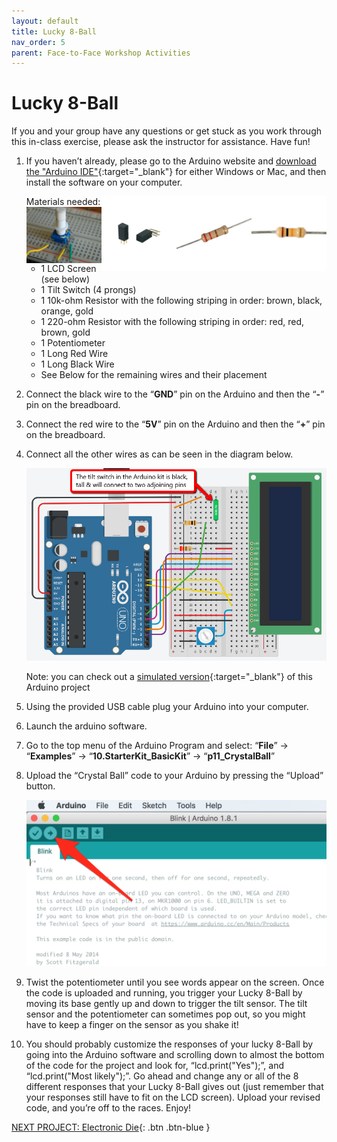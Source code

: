 ```yaml
---
layout: default
title: Lucky 8-Ball
nav_order: 5
parent: Face-to-Face Workshop Activities
---
```


# Lucky 8-Ball

If you and your group have any questions or get stuck as you work through this in-class exercise, please ask the instructor for assistance.  Have fun!

1.  If you haven’t already, please go to the Arduino website and [download the "Arduino IDE"](https://www.arduino.cc/en/Main/Software){:target="_blank"} for either Windows or Mac, and then install the software on your computer.

    Materials needed:
    <img src="..\images\in-person_workshops\lucky_8-ball\10k-ohm_res.png" alt="10 kilo ohm resistor" style="float:right;width:120px;">
    <img src="..\images\in-person_workshops\lucky_8-ball\220-ohm_res.png" alt="220 ohm resistor" style="float:right;width:120px;">
    <img src="..\images\in-person_workshops\lucky_8-ball\tilt_switch.png" alt="tilt switch" style="float:right;width:120px;">
    <img src="..\images\in-person_workshops\lucky_8-ball\potentiometer.png" alt="potentiometer" style="float:right;width:120px;">
    - 1 LCD Screen (see below)
    - 1 Tilt Switch (4 prongs)
    - 1 10k-ohm Resistor with the following striping in order: brown, black, orange, gold
    - 1 220-ohm Resistor with the following striping in order: red, red, brown, gold
    - 1 Potentiometer
    - 1 Long Red Wire
    - 1 Long Black Wire
    - See Below for the remaining wires and their placement

2.  Connect the black wire to the “**GND**” pin on the Arduino and then the “**-**” pin on the breadboard.

3.  Connect the red wire to the “**5V**” pin on the Arduino and then the “**+**” pin on the breadboard.

4.  Connect all the other wires as can be seen in the diagram below.

    <img src="..\images\in-person_workshops\lucky_8-ball\breadboard_schematic.png" alt="breadboard" style="width:480px;">

    Note: you can check out a [simulated version](https://goo.gl/9Lo9wQ){:target="_blank"} of this Arduino project

5.  Using the provided USB cable plug your Arduino into your computer.

6.  Launch the arduino software.

7.  Go to the top menu of the Arduino Program and select: “**File**” -> “**Examples**” -> “**10.StarterKit_BasicKit**” -> “**p11_CrystalBall**”

8.  Upload the “Crystal Ball” code to your Arduino by pressing the “Upload” button.

    <img src="..\images\in-person_workshops\lucky_8-ball\upload.png" alt="upload" style="width:480px;">

9.  Twist the potentiometer until you see words appear on the screen. Once the code is uploaded and running, you trigger your Lucky 8-Ball by moving its base gently up and down to trigger the tilt sensor. The tilt sensor and the potentiometer can sometimes pop out, so you might have to keep a finger on the sensor as you shake it!

10.  You should probably customize the responses of your lucky 8-Ball by going into the Arduino software and scrolling down to almost the bottom of the code for the project and look for, “lcd.print("Yes");”, and “lcd.print("Most likely");”. Go ahead and change any or all of the 8 different responses that your Lucky 8-Ball gives out (just remember that your responses still have to fit on the LCD screen). Upload your revised code, and you’re off to the races. Enjoy!

[NEXT PROJECT: Electronic Die](electronic_die.html){: .btn .btn-blue }
